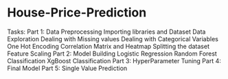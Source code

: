 # House-Price-Prediction

Tasks:
Part 1: Data Preprocessing
        Importing libraries and Dataset
        Data Exploration
        Dealing with Missing values
        Dealing with Categorical Variables
        One Hot Encoding
        Correlation Matrix and Heatmap
        Splitting the dataset
        Feature Scaling
Part 2: Model Building
        Logistic Regression
        Random Forest Classification
        XgBoost Classification
Part 3: HyperParameter Tuning
Part 4: Final Model
Part 5: Single Value Prediction
